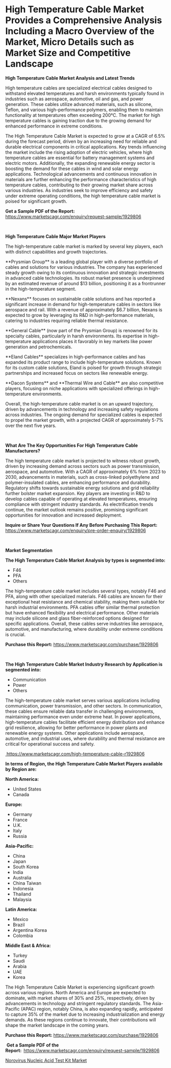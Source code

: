 <p><h1>High Temperature Cable Market Provides a Comprehensive Analysis Including a Macro Overview of the Market, Micro Details such as Market Size and Competitive Landscape</h1></p><p><strong>High Temperature Cable Market Analysis and Latest Trends</strong></p>
<p><p>High temperature cables are specialized electrical cables designed to withstand elevated temperatures and harsh environments typically found in industries such as aerospace, automotive, oil and gas, and power generation. These cables utilize advanced materials, such as silicone, Teflon, and various high-performance polymers, enabling them to maintain functionality at temperatures often exceeding 200°C. The market for high temperature cables is gaining traction due to the growing demand for enhanced performance in extreme conditions.</p><p>The High Temperature Cable Market is expected to grow at a CAGR of 6.5% during the forecast period, driven by an increasing need for reliable and durable electrical components in critical applications. Key trends influencing the market include the rising adoption of electric vehicles, where high temperature cables are essential for battery management systems and electric motors. Additionally, the expanding renewable energy sector is boosting the demand for these cables in wind and solar energy applications. Technological advancements and continuous innovation in materials are further enhancing the performance characteristics of high temperature cables, contributing to their growing market share across various industries. As industries seek to improve efficiency and safety under extreme operating conditions, the high temperature cable market is poised for significant growth.</p></p>
<p><strong>Get a Sample PDF of the Report:&nbsp;</strong> <a href="https://www.marketscagr.com/enquiry/request-sample/1929806?utm_campaign=2483&utm_medium=2&utm_source=Github&utm_content=ia&utm_term=29032025&utm_id=high-temperature-cable">https://www.marketscagr.com/enquiry/request-sample/1929806</a></p>
<p>&nbsp;</p>
<p><strong>High Temperature Cable Major Market Players</strong></p>
<p><p>The high-temperature cable market is marked by several key players, each with distinct capabilities and growth trajectories. </p><p>**Prysmian Group** is a leading global player with a diverse portfolio of cables and solutions for various industries. The company has experienced steady growth owing to its continuous innovation and strategic investments in advanced cable technologies. Its robust market presence is underpinned by an estimated revenue of around $13 billion, positioning it as a frontrunner in the high-temperature segment.</p><p>**Nexans** focuses on sustainable cable solutions and has reported a significant increase in demand for high-temperature cables in sectors like aerospace and rail. With a revenue of approximately $6.7 billion, Nexans is expected to grow by leveraging its R&D in high-performance materials, catering to industries requiring reliable thermal resistance.</p><p>**General Cable** (now part of the Prysmian Group) is renowned for its specialty cables, particularly in harsh environments. Its expertise in high-temperature applications places it favorably in key markets like power generation and petrochemicals. </p><p>**Eland Cables** specializes in high-performance cables and has expanded its product range to include high-temperature solutions. Known for its custom cable solutions, Eland is poised for growth through strategic partnerships and increased focus on sectors like renewable energy.</p><p>**Dacon Systems** and **Thermal Wire and Cable** are also competitive players, focusing on niche applications with specialized offerings in high-temperature environments. </p><p>Overall, the high-temperature cable market is on an upward trajectory, driven by advancements in technology and increasing safety regulations across industries. The ongoing demand for specialized cables is expected to propel the market growth, with a projected CAGR of approximately 5-7% over the next five years.</p></p>
<p>&nbsp;</p>
<p><strong>What Are The Key Opportunities For High Temperature Cable Manufacturers?</strong></p>
<p><p>The high temperature cable market is projected to witness robust growth, driven by increasing demand across sectors such as power transmission, aerospace, and automotive. With a CAGR of approximately 6% from 2023 to 2030, advancements in materials, such as cross-linked polyethylene and polymer-insulated cables, are enhancing performance and durability. Regulatory shifts towards sustainable energy solutions and grid reliability further bolster market expansion. Key players are investing in R&D to develop cables capable of operating at elevated temperatures, ensuring compliance with stringent industry standards. As electrification trends continue, the market outlook remains positive, promising significant opportunities for innovation and increased deployment.</p></p>
<p><strong>Inquire or Share Your Questions If Any Before Purchasing This Report:</strong> <a href="https://www.marketscagr.com/enquiry/pre-order-enquiry/1929806?utm_campaign=2483&utm_medium=2&utm_source=Github&utm_content=ia&utm_term=29032025&utm_id=high-temperature-cable">https://www.marketscagr.com/enquiry/pre-order-enquiry/1929806</a></p>
<p>&nbsp;</p>
<p><strong>Market Segmentation</strong></p>
<p><strong>The High Temperature Cable Market Analysis by types is segmented into:</strong></p>
<p><ul><li>F46</li><li>PFA</li><li>Others</li></ul></p>
<p><p>The high-temperature cable market includes several types, notably F46 and PFA, along with other specialized materials. F46 cables are known for their exceptional heat resistance and chemical stability, making them suitable for harsh industrial environments. PFA cables offer similar thermal protection but have enhanced flexibility and electrical performance. Other materials may include silicone and glass fiber-reinforced options designed for specific applications. Overall, these cables serve industries like aerospace, automotive, and manufacturing, where durability under extreme conditions is crucial.</p></p>
<p><strong>Purchase this Report:&nbsp;</strong><a href="https://www.marketscagr.com/purchase/1929806?utm_campaign=2483&utm_medium=2&utm_source=Github&utm_content=ia&utm_term=29032025&utm_id=high-temperature-cable">https://www.marketscagr.com/purchase/1929806</a></p>
<p>&nbsp;</p>
<p><strong>The High Temperature Cable Market Industry Research by Application is segmented into:</strong></p>
<p><ul><li>Communication</li><li>Power</li><li>Others</li></ul></p>
<p><p>The high-temperature cable market serves various applications including communication, power transmission, and other sectors. In communication, these cables ensure reliable data transfer in challenging environments, maintaining performance even under extreme heat. In power applications, high-temperature cables facilitate efficient energy distribution and enhance grid resilience, allowing for better performance in power plants and renewable energy systems. Other applications include aerospace, automotive, and industrial uses, where durability and thermal resistance are critical for operational success and safety.</p></p>
<p><a href="https://www.marketscagr.com/high-temperature-cable-r1929806?utm_campaign=2483&utm_medium=2&utm_source=Github&utm_content=ia&utm_term=29032025&utm_id=high-temperature-cable">&nbsp;https://www.marketscagr.com/high-temperature-cable-r1929806</a></p>
<p><strong>In terms of Region, the High Temperature Cable Market Players available by Region are:</strong></p>
<p>
    <p> <strong> North America: </strong>
        <ul>
            <li>United States</li>
            <li>Canada</li>
        </ul>
        </p> 
    <p> <strong> Europe: </strong>
        <ul>
            <li>Germany</li>
            <li>France</li>
            <li>U.K.</li>
            <li>Italy</li>
            <li>Russia</li>
        </ul>
        </p> 
    <p> <strong> Asia-Pacific: </strong>
        <ul>
            <li>China</li>
            <li>Japan</li>
            <li>South Korea</li>
            <li>India</li>
            <li>Australia</li>
            <li>China Taiwan</li>
            <li>Indonesia</li>
            <li>Thailand</li>
            <li>Malaysia</li>
        </ul>
        </p> 
    <p> <strong> Latin America: </strong>
        <ul>
            <li>Mexico</li>
            <li>Brazil</li>
            <li>Argentina Korea</li>
            <li>Colombia</li>
        </ul>
        </p> 
    <p> <strong> Middle East & Africa: </strong>
        <ul>
            <li>Turkey</li>
            <li>Saudi</li>
            <li>Arabia</li>
            <li>UAE</li>
            <li>Korea</li>
        </ul>
    </p>
    </p>
<p><p>The High Temperature Cable Market is experiencing significant growth across various regions. North America and Europe are expected to dominate, with market shares of 30% and 25%, respectively, driven by advancements in technology and stringent regulatory standards. The Asia-Pacific (APAC) region, notably China, is also expanding rapidly, anticipated to capture 35% of the market due to increasing industrialization and energy demands. As these regions continue to innovate, their contributions will shape the market landscape in the coming years.</p></p>
<p><strong>Purchase this Report: </strong><a href="https://www.marketscagr.com/purchase/1929806?utm_campaign=2483&utm_medium=2&utm_source=Github&utm_content=ia&utm_term=29032025&utm_id=high-temperature-cable">https://www.marketscagr.com/purchase/1929806</a></p>
<p>&nbsp;<strong>Get a Sample PDF of the Report:&nbsp;&nbsp;</strong><a href="https://www.marketscagr.com/enquiry/request-sample/1929806?utm_campaign=2483&utm_medium=2&utm_source=Github&utm_content=ia&utm_term=29032025&utm_id=high-temperature-cable">https://www.marketscagr.com/enquiry/request-sample/1929806</a></p>
<p><strong></strong></p>
<p><p><a href="https://github.com/ParvinKhatun77/Market-Research-Report-List-2/blob/main/norovirus-nucleic-acid-test-kit-market.md?utm_campaign=2483&utm_medium=2&utm_source=Github&utm_content=ia&utm_term=29032025&utm_id=high-temperature-cable">Norovirus Nucleic Acid Test Kit Market</a></p></p>